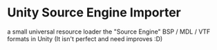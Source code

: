# Unity Source Engine Importer
 a small universal resource loader the "Source Engine" BSP / MDL / VTF formats in Unity (It isn't perfect and need improves :D)
